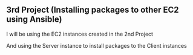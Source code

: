 ## 3rd Project (Installing packages to other EC2 using Ansible)
I will be using the EC2 instances created in the 2nd Project

And using the Server instance to install packages to the Client instances

